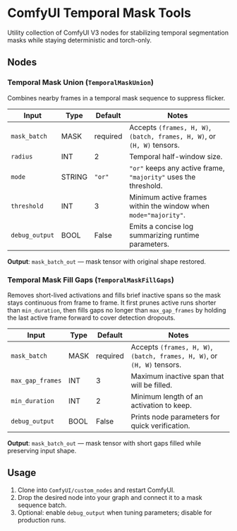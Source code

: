 # ComfyUI Temporal Mask Tools

Utility collection of ComfyUI V3 nodes for stabilizing temporal segmentation masks while staying deterministic and torch-only.

## Nodes

### Temporal Mask Union (`TemporalMaskUnion`)
Combines nearby frames in a temporal mask sequence to suppress flicker.

| Input | Type | Default | Notes |
| --- | --- | --- | --- |
| `mask_batch` | MASK | required | Accepts `(frames, H, W)`, `(batch, frames, H, W)`, or `(H, W)` tensors. |
| `radius` | INT | 2 | Temporal half-window size. |
| `mode` | STRING | `"or"` | `"or"` keeps any active frame, `"majority"` uses the threshold. |
| `threshold` | INT | 3 | Minimum active frames within the window when `mode="majority"`. |
| `debug_output` | BOOL | False | Emits a concise log summarizing runtime parameters. |

**Output**: `mask_batch_out` — mask tensor with original shape restored.

### Temporal Mask Fill Gaps (`TemporalMaskFillGaps`)
Removes short-lived activations and fills brief inactive spans so the mask stays continuous from frame to frame. It first prunes active runs shorter than `min_duration`, then fills gaps no longer than `max_gap_frames` by holding the last active frame forward to cover detection dropouts.

| Input | Type | Default | Notes |
| --- | --- | --- | --- |
| `mask_batch` | MASK | required | Accepts `(frames, H, W)`, `(batch, frames, H, W)`, or `(H, W)` tensors. |
| `max_gap_frames` | INT | 3 | Maximum inactive span that will be filled. |
| `min_duration` | INT | 2 | Minimum length of an activation to keep. |
| `debug_output` | BOOL | False | Prints node parameters for quick verification. |

**Output**: `mask_batch_out` — mask tensor with short gaps filled while preserving input shape.

## Usage
1. Clone into `ComfyUI/custom_nodes` and restart ComfyUI.
2. Drop the desired node into your graph and connect it to a mask sequence batch.
3. Optional: enable `debug_output` when tuning parameters; disable for production runs.
